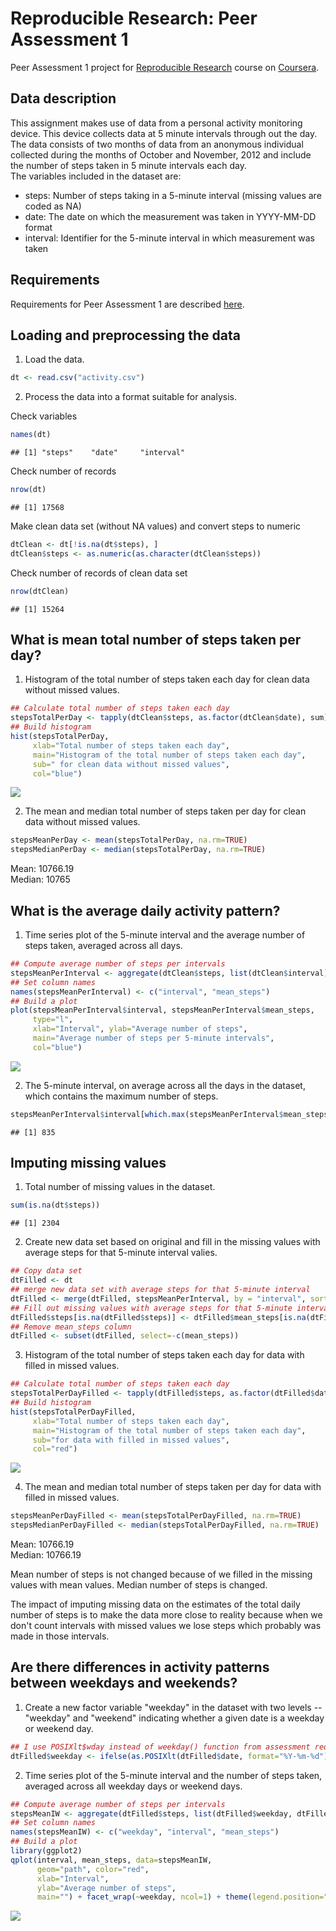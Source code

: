 # Reproducible Research: Peer Assessment 1

Peer Assessment 1 project for [Reproducible Research](https://www.coursera.org/course/repdata) course on [Coursera](https://www.coursera.org/).

## Data description
This assignment makes use of data from a personal activity monitoring device. This device collects data at 5 minute intervals through out the day. The data consists of two months of data from an anonymous individual collected during the months of October and November, 2012 and include the number of steps taken in 5 minute intervals each day.  
The variables included in the dataset are:
* steps: Number of steps taking in a 5-minute interval (missing values are coded as NA)
* date: The date on which the measurement was taken in YYYY-MM-DD format
* interval: Identifier for the 5-minute interval in which measurement was taken


## Requirements
Requirements for Peer Assessment 1 are described [here](https://github.com/rdpeng/RepData_PeerAssessment1/blob/master/README.md).

## Loading and preprocessing the data

1. Load the data.

```r
dt <- read.csv("activity.csv")
```

2. Process the data into a format suitable for analysis.

Check variables

```r
names(dt)
```

```
## [1] "steps"    "date"     "interval"
```

Check number of records

```r
nrow(dt)
```

```
## [1] 17568
```

Make clean data set (without NA values) and convert steps to numeric

```r
dtClean <- dt[!is.na(dt$steps), ]
dtClean$steps <- as.numeric(as.character(dtClean$steps))
```

Check number of records of clean data set

```r
nrow(dtClean)
```

```
## [1] 15264
```

## What is mean total number of steps taken per day?

1. Histogram of the total number of steps taken each day for clean data without missed values.

```r
## Calculate total number of steps taken each day
stepsTotalPerDay <- tapply(dtClean$steps, as.factor(dtClean$date), sum)
## Build histogram
hist(stepsTotalPerDay, 
     xlab="Total number of steps taken each day", 
     main="Histogram of the total number of steps taken each day", 
     sub=" for clean data without missed values", 
     col="blue")
```

![](PA1_template_files/figure-html/StepsTotalPerDayHist-1.png) 

2. The mean and median total number of steps taken per day for clean data without missed values.

```r
stepsMeanPerDay <- mean(stepsTotalPerDay, na.rm=TRUE)
stepsMedianPerDay <- median(stepsTotalPerDay, na.rm=TRUE)
```
Mean: 10766.19  
Median: 10765

## What is the average daily activity pattern?

1. Time series plot of the 5-minute interval and the average number of steps taken, averaged across all days.

```r
## Compute average number of steps per intervals
stepsMeanPerInterval <- aggregate(dtClean$steps, list(dtClean$interval), mean)
## Set column names
names(stepsMeanPerInterval) <- c("interval", "mean_steps")
## Build a plot
plot(stepsMeanPerInterval$interval, stepsMeanPerInterval$mean_steps, 
     type="l", 
     xlab="Interval", ylab="Average number of steps", 
     main="Average number of steps per 5-minute intervals", 
     col="blue")
```

![](PA1_template_files/figure-html/StepsMeanPerInterval-1.png) 

2. The 5-minute interval, on average across all the days in the dataset,  which contains the maximum number of steps.


```r
stepsMeanPerInterval$interval[which.max(stepsMeanPerInterval$mean_steps)]
```

```
## [1] 835
```

## Imputing missing values

1. Total number of missing values in the dataset.

```r
sum(is.na(dt$steps))
```

```
## [1] 2304
```

2. Create new data set based on original and fill in the missing values with average steps for that 5-minute interval valies.

```r
## Copy data set
dtFilled <- dt
## merge new data set with average steps for that 5-minute interval
dtFilled <- merge(dtFilled, stepsMeanPerInterval, by = "interval", sort=FALSE)
## Fill out missing values with average steps for that 5-minute interval
dtFilled$steps[is.na(dtFilled$steps)] <- dtFilled$mean_steps[is.na(dtFilled$steps)] 
## Remove mean_steps column
dtFilled <- subset(dtFilled, select=-c(mean_steps))
```

3. Histogram of the total number of steps taken each day for data with filled in missed values.

```r
## Calculate total number of steps taken each day
stepsTotalPerDayFilled <- tapply(dtFilled$steps, as.factor(dtFilled$date), sum)
## Build histogram
hist(stepsTotalPerDayFilled, 
     xlab="Total number of steps taken each day", 
     main="Histogram of the total number of steps taken each day", 
     sub="for data with filled in missed values", 
     col="red")
```

![](PA1_template_files/figure-html/StepsTotalPerDayHistFilled-1.png) 

4. The mean and median total number of steps taken per day for data with filled in missed values.

```r
stepsMeanPerDayFilled <- mean(stepsTotalPerDayFilled, na.rm=TRUE)
stepsMedianPerDayFilled <- median(stepsTotalPerDayFilled, na.rm=TRUE)
```
Mean: 10766.19  
Median: 10766.19

Mean number of steps is not changed because of we filled in the missing values with mean values.
Median number of steps is changed.

The impact of imputing missing data on the estimates of the total daily number of steps is to make the data more close to reality because when we don't count intervals with missed values we lose steps which probably was made in those intervals. 


## Are there differences in activity patterns between weekdays and weekends?

1. Create a new factor variable "weekday" in the dataset with two levels -- "weekday" and "weekend" indicating whether a given date is a weekday or weekend day.

```r
## I use POSIXlt$wday instead of weekday() function from assessment requirements because of weekday() is language sensetive and POSIXlt$wday returns number, which is more useful in this case.
dtFilled$weekday <- ifelse(as.POSIXlt(dtFilled$date, format="%Y-%m-%d")$wday %in% c(0,6), "weekend", "weekday")
```

2. Time series plot of the 5-minute interval and the number of steps taken, averaged across all weekday days or weekend days.


```r
## Compute average number of steps per intervals
stepsMeanIW <- aggregate(dtFilled$steps, list(dtFilled$weekday, dtFilled$interval), mean)
## Set column names
names(stepsMeanIW) <- c("weekday", "interval", "mean_steps")
## Build a plot
library(ggplot2)
qplot(interval, mean_steps, data=stepsMeanIW, 
      geom="path", color="red", 
      xlab="Interval", 
      ylab="Average number of steps", 
      main="") + facet_wrap(~weekday, ncol=1) + theme(legend.position="none")
```

![](PA1_template_files/figure-html/stepsMeanPerIntervalAndWeekday-1.png) 

